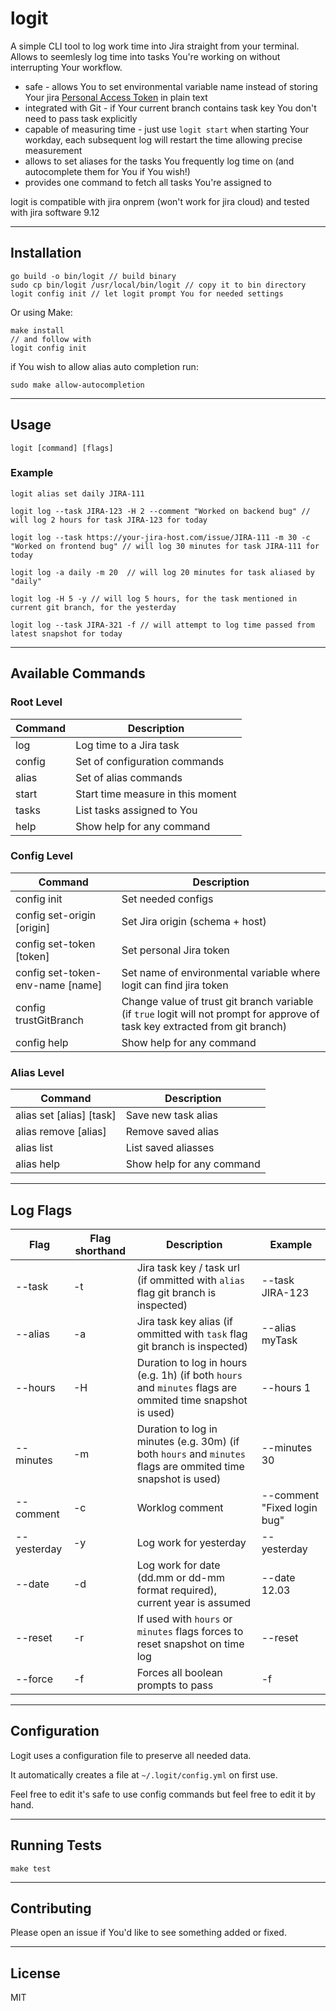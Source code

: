 # logit

A simple CLI tool to log work time into Jira straight from your terminal. Allows to seemlesly log time into tasks You're working on without interrupting Your workflow.

* safe - allows You to set environmental variable name instead of storing Your jira [Personal Access Token](https://confluence.atlassian.com/enterprise/using-personal-access-tokens-1026032365.html) in plain text
* integrated with Git - if Your current branch contains task key You don't need to pass task explicitly
* capable of measuring time - just use `logit start` when starting Your workday, each subsequent log will restart the time allowing precise measurement
* allows to set aliases for the tasks You frequently log time on (and autocomplete them for You if You wish!)
* provides one command to fetch all tasks You're assigned to

logit is compatible with jira onprem (won't work for jira cloud) and tested with jira software 9.12

---

## Installation

    go build -o bin/logit // build binary
    sudo cp bin/logit /usr/local/bin/logit // copy it to bin directory 
    logit config init // let logit prompt You for needed settings

Or using Make:

    make install
    // and follow with
    logit config init

if You wish to allow alias auto completion run:

    sudo make allow-autocompletion
---

## Usage

    logit [command] [flags]

### Example

    logit alias set daily JIRA-111

    logit log --task JIRA-123 -H 2 --comment "Worked on backend bug" // will log 2 hours for task JIRA-123 for today

    logit log --task https://your-jira-host.com/issue/JIRA-111 -m 30 -c "Worked on frontend bug" // will log 30 minutes for task JIRA-111 for today

    logit log -a daily -m 20  // will log 20 minutes for task aliased by "daily"

    logit log -H 5 -y // will log 5 hours, for the task mentioned in current git branch, for the yesterday

    logit log --task JIRA-321 -f // will attempt to log time passed from latest snapshot for today
---

## Available Commands

### Root Level

| Command | Description                       |
| ------- | --------------------------------- |
| log     | Log time to a Jira task           |
| config  | Set of configuration commands     |
| alias   | Set of alias commands             |
| start   | Start time measure in this moment |
| tasks   | List tasks assigned to You        |
| help    | Show help for any command         |

### Config Level

| Command                          | Description                                                                                                                   |
| -------------------------------- | ----------------------------------------------------------------------------------------------------------------------------- |
| config init                      | Set needed configs                                                                                                            |
| config set-origin [origin]       | Set Jira origin (schema + host)                                                                                               |
| config set-token  [token]        | Set personal Jira token                                                                                                       |
| config set-token-env-name [name] | Set name of environmental variable where logit can find jira token                                                            |
| config trustGitBranch            | Change value of trust git branch variable (if `true` logit will not prompt for approve of task key extracted from git branch) |
| config help                      | Show help for any command                                                                                                     |

### Alias Level

| Command                  | Description               |
| ------------------------ | ------------------------- |
| alias set [alias] [task] | Save new task alias       |
| alias remove [alias]     | Remove saved alias        |
| alias list               | List saved aliasses       |
| alias help               | Show help for any command |

---

## Log Flags

| Flag        | Flag shorthand | Description                                                                                                   | Example                     |
| ----------- | -------------- | ------------------------------------------------------------------------------------------------------------- | --------------------------- |
| --task      | -t             | Jira task key / task url (if ommitted with `alias` flag git branch is inspected)                              | --task JIRA-123             |
| --alias     | -a             | Jira task key alias (if ommitted with `task` flag git branch is inspected)                                    | --alias myTask              |
| --hours     | -H             | Duration to log in hours (e.g. 1h) (if both `hours` and `minutes` flags are ommited time snapshot is used)    | --hours 1                   |
| --minutes   | -m             | Duration to log in minutes (e.g. 30m) (if both `hours` and `minutes` flags are ommited time snapshot is used) | --minutes 30                |
| --comment   | -c             | Worklog comment                                                                                               | --comment "Fixed login bug" |
| --yesterday | -y             | Log work for yesterday                                                                                        | --yesterday                 |
| --date      | -d             | Log work for date (dd.mm or dd-mm format required), current year is assumed                                   | --date 12.03                |
| --reset     | -r             | If used with `hours` or `minutes` flags forces to reset snapshot on time log                                  | --reset                     |
| --force     | -f             | Forces all boolean prompts to pass                                                                            | -f                          |

---

## Configuration

Logit uses a configuration file to preserve all needed data.

It automatically creates a file at `~/.logit/config.yml` on first use.

Feel free to edit it's safe to use config commands but feel free to edit it by hand.

---

## Running Tests

    make test

---

## Contributing

Please open an issue if You'd like to see something added or fixed.

---

## License

MIT
